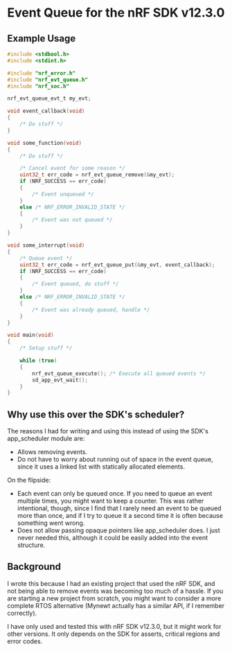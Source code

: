 # Event Queue for the nRF SDK v12.3.0

## Example Usage

```c
#include <stdbool.h>
#include <stdint.h>

#include "nrf_error.h"
#include "nrf_evt_queue.h"
#include "nrf_soc.h"

nrf_evt_queue_evt_t my_evt;

void event_callback(void)
{
    /* Do stuff */
}

void some_function(void)
{
    /* Do stuff */

    /* Cancel event for some reason */
    uint32_t err_code = nrf_evt_queue_remove(&my_evt);
    if (NRF_SUCCESS == err_code)
    {
        /* Event unqueued */
    }
    else /* NRF_ERROR_INVALID_STATE */
    {
        /* Event was not queued */
    }
}

void some_interrupt(void)
{
    /* Queue event */
    uint32_t err_code = nrf_evt_queue_put(&my_evt, event_callback);
    if (NRF_SUCCESS == err_code)
    {
        /* Event queued, do stuff */
    }
    else /* NRF_ERROR_INVALID_STATE */
    {
        /* Event was already queued, handle */
    }
}

void main(void)
{
    /* Setup stuff */

    while (true)
    {
        nrf_evt_queue_execute(); /* Execute all queued events */
        sd_app_evt_wait();
    }
}
```

## Why use this over the SDK's scheduler?

The reasons I had for writing and using this instead of using the SDK's app_scheduler module are:

- Allows removing events.
- Do not have to worry about running out of space in the event queue, since it uses a linked list with statically allocated elements.

On the flipside:

- Each event can only be queued once. If you need to queue an event multiple times, you might want to keep a counter.
  This was rather intentional, though, since I find that I rarely need an event to be queued more than once, and if I try to queue it a second time it is often because something went wrong.
- Does not allow passing opaque pointers like app_scheduler does. I just never needed this, although it could be easily added into the event structure.

## Background

I wrote this because I had an existing project that used the nRF SDK, and not being able to remove events was becoming too much of a hassle. If you are starting a new project from scratch, you might want to consider a more complete RTOS alternative (Mynewt actually has a similar API, if I remember correctly).

I have only used and tested this with nRF SDK v12.3.0, but it might work for other versions. It only depends on the SDK for asserts, critical regions and error codes.
